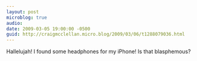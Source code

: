 ```yaml
---
layout: post
microblog: true
audio: 
date: 2009-03-05 19:00:00 -0500
guid: http://craigmcclellan.micro.blog/2009/03/06/t1288079036.html
---
```

Hallelujah! I found some headphones for my iPhone! Is that blasphemous?
